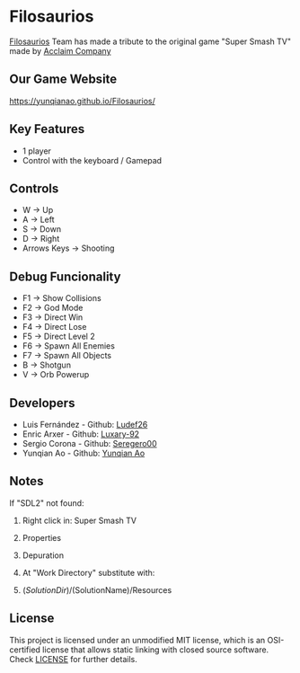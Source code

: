 # Filosaurios

[Filosaurios](https://github.com/YunqianAo/Filosaurios) Team has made a tribute to the original game "Super Smash TV" made by [Acclaim Company](https://es.wikipedia.org/wiki/Acclaim_Entertainment)

## Our Game Website
https://yunqianao.github.io/Filosaurios/
## Key Features 

* 1 player
* Control with the keyboard / Gamepad

## Controls

* W -> Up
* A -> Left
* S -> Down
* D -> Right
* Arrows Keys -> Shooting

## Debug Funcionality

* F1 -> Show Collisions 
* F2 -> God Mode 
* F3 -> Direct Win
* F4 -> Direct Lose
* F5 -> Direct Level 2
* F6 -> Spawn All Enemies 
* F7 -> Spawn All Objects
* B -> Shotgun 
* V -> Orb Powerup 

## Developers

* Luis Fernández - Github: [Ludef26](https://github.com/Ludef26)
* Enric Arxer - Github: [Luxary-92](https://github.com/Luxary-92)
* Sergio Corona - Github: [Seregero00](https://github.com/seregero00)
* Yunqian Ao - Github: [Yunqian Ao](https://github.com/YunqianAo)

## Notes

If "SDL2" not found: 

1. Right click in: Super Smash TV

2. Properties

3. Depuration 

4. At "Work Directory" substitute with:

5. $(SolutionDir)/$(SolutionName)/Resources

## License

This project is licensed under an unmodified MIT license, which is an OSI-certified license that allows static linking with closed source software. Check [LICENSE](https://github.com/YunqianAo/Filosaurios/blob/main/LICENSE) for further details.
